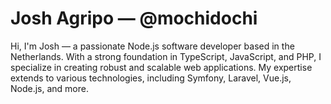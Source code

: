 # Josh Agripo &mdash; @mochidochi

Hi, I'm Josh &mdash; a passionate Node.js software developer based in the Netherlands. With a strong foundation in TypeScript, JavaScript, and PHP, I specialize in creating robust and scalable web applications. My expertise extends to various technologies, including Symfony, Laravel, Vue.js, Node.js, and more.
